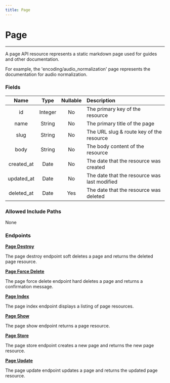 ```yaml
---
title: Page
---
```


# Page

---

A page API resource represents a static markdown page used for guides and other documentation.

For example, the 'encoding/audio_normalization' page represents the documentation for audio normalization.

### Fields

|    Name    |  Type   | Nullable |  Description                                 |
| :--------: | :-----: | :------: | :--------------------------------------------|
| id         | Integer | No       | The primary key of the resource              |
| name       | String  | No       | The primary title of the page                |
| slug       | String  | No       | The URL slug & route key of the resource     |
| body       | String  | No       | The body content of the resource             |
| created_at | Date    | No       | The date that the resource was created       |
| updated_at | Date    | No       | The date that the resource was last modified |
| deleted_at | Date    | Yes      | The date that the resource was deleted       |

### Allowed Include Paths

None

### Endpoints

**[Page Destroy](/page/destroy/)**

The page destroy endpoint soft deletes a page and returns the deleted page resource.

**[Page Force Delete](/page/forceDelete/)**

The page force delete endpoint hard deletes a page and returns a confirmation message.

**[Page Index](/page/index/)**

The page index endpoint displays a listing of page resources.

**[Page Show](/page/show/)**

The page show endpoint returns a page resource.

**[Page Store](/page/store/)**

The page store endpoint creates a new page and returns the new page resource.

**[Page Update](/page/update/)**

The page update endpoint updates a page and returns the updated page resource.